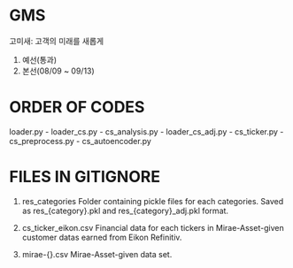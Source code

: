 # GMS

고미새: 고객의 미래를 새롭게

1. 예선(통과)
2. 본선(08/09 ~ 09/13)

# ORDER OF CODES

loader.py - loader_cs.py - cs_analysis.py - loader_cs_adj.py - cs_ticker.py - cs_preprocess.py - cs_autoencoder.py

# FILES IN GITIGNORE

1. res_categories
   Folder containing pickle files for each categories.
   Saved as res\_{category}.pkl and res\_{category}\_adj.pkl format.

2. cs_ticker_eikon.csv
   Financial data for each tickers in Mirae-Asset-given customer datas earned from Eikon Refinitiv.

3. mirae-{}.csv
   Mirae-Asset-given data set.
